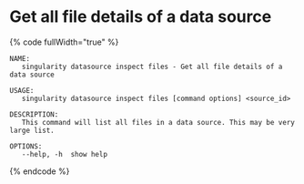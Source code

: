 # Get all file details of a data source

{% code fullWidth="true" %}
```
NAME:
   singularity datasource inspect files - Get all file details of a data source

USAGE:
   singularity datasource inspect files [command options] <source_id>

DESCRIPTION:
   This command will list all files in a data source. This may be very large list.

OPTIONS:
   --help, -h  show help
```
{% endcode %}
